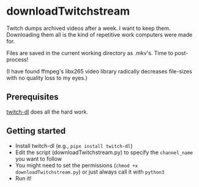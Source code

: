 # downloadTwitchstream

Twitch dumps archived videos after a week. I want to keep them. Downloading them all is the kind of repetitive work computers were made for.

Files are saved in the current working directory as .mkv's. Time to post-process!

(I have found ffmpeg's libx265 video library radically decreases file-sizes with no quality loss to my eyes.)

## Prerequisites

[twitch-dl](https://github.com/ihabunek/twitch-dl) does all the hard work.

## Getting started

- Install twitch-dl (e.g., `pipx install twitch-dl`)
- Edit the script (downloadTwitchstream.py) to specify the `channel_name` you want to follow
- You might need to set the permissions (`chmod +x downloadTwitchstream.py`) or just always call it with `python3`
- Run it!

